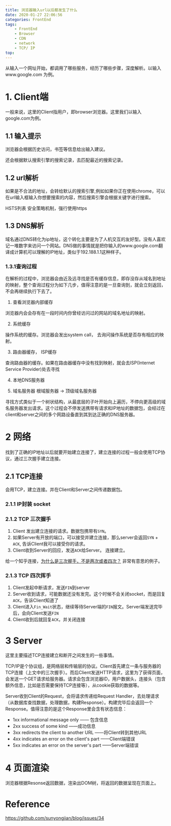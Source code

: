 ```yaml
---
title: 浏览器输入url以后都发生了什么
date: 2020-01-27 22:06:56
categories: FrontEnd
tags:
	- FrontEnd
	- Browser 
	- CDN 
	- network
	- TCP/ IP
top:
---
```

从输入一个网址开始，都调用了哪些服务，经历了哪些步骤，深度解析。以输入www.google.com 为例。


# 1. Client端
一般来说，这里的Client指用户，即browser浏览器。这里我们以输入google.com为例。
## 1.1 输入提示
浏览器会根据历史访问，书签等信息给出输入建议。

还会根据默认搜索引擎的搜索记录，去匹配最近的搜索记录。

## 1.2 url解析
如果是不合法的地址，会转给默认的搜索引擎,例如如果你正在使用chrome，可以在url输入框输入你想要搜索的内容，然后搜索引擎会根据关键字进行搜索。

HSTS列表 安全策略机制，强行使用https

## 1.3 DNS解析

域名通过DNS转化为ip地址，这个转化主要是为了人机交互的友好型。没有人喜欢记一堆数字来访问一个网站。DNS做的事情就是把你输入的www.google.com翻译成计算机可以理解的IP地址，类似于192.188.1.1这种样子。

### 1.3.1查询过程

在解析的过程中，浏览器会由近及远寻找是否有缓存信息，即存没存从域名到地址的映射，整个查询过程分为如下几步，值得注意的是一旦查询到，就会立刻返回，不会再继续执行下去了。

1. 查看浏览器内部缓存

浏览器内会会存有在一段时间内你曾经访问过的网站的域名地址的映射。

2. 系统缓存

操作系统的缓存。浏览器会发出system call， 去询问操作系统是否存有相应的映射。

3. 路由器缓存， ISP缓存

查询路由器的缓存。如果在路由器缓存中没有找到映射，就会去ISP(Internet Service Provider)处去寻找

4. 本地DNS服务器

5. 域名服务器  根域服务器  -> 顶级域名服务器

寻找方式类似于一个树状结构，从最底层的子叶开始向上遍历，不停向更高级的域名服务器发出请求。这个过程会不停发送携带有请求和IP地址的数据包，会经过在client和server之间的多个网路设备直到其到达正确的DNS服务器。


# 2 网络
找到了正确的IP地址以后就要开始建立连接了，建立连接的过程一般会使用TCP协议，通过三次握手建立连接。
## 2.1 TCP连接

会用TCP，建立连接。并在Client和Server之间传递数据包。


### 2.1.1 IP封装  socket

### 2.1.2 TCP 三次握手

1. Client 发出建立连接的请求。数据包携带有`SYN`。
2. 如果Server有开放的端口，可以接受并建立连接，那么server会返回`SYN` + `ACK`, 告诉Client我可以接受你的请求。
3. Client收到Server的回应，发送`ACK`给Server。 连接建立。

给一个知乎连接，[为什么是三次握手，不是两次或者四次？](https://www.zhihu.com/question/24853633)  非常有意思的例子。

### 2.1.3 TCP 四次挥手

1. Client发起中断请求，发送`FIN`到server
2. Server收到请求，可能数据还没有发完。这个时候不会关闭socket，而是回复`ACK`，告诉Client知道了
3. Client进入`Fin_Wait`状态，继续等待Server端的`FIN`报文。Server端发送完毕后，会向Client发送`FIN`
4. Client收到后就回复`ACK`，并关闭连接


# 3 Server

这里主要描述TCP连接建立和断开之间发生的一些事情。

TCP/IP是个协议组，是网络层和传输层的协议。Client首先建立一条与服务器的TCP连接（上文中的三次握手）。而后Client发送HTTP请求，这里为了获得页面，会发送一个GET请求给服务器。请求会包含浏览器ID，用户数据头，连接头（包含额外信息，比如是否需要保持TCP连接等），从cookie获取的数据等。

Server收到Client的Request，会将请求传递给Request Handler，去处理请求（从数据库查找数据，处理数据，构建Response）。构建完毕后会返回一个Response。值得注意的是这个Response里会含有状态信息： 

+ 1xx informational message only  —— 包含信息
+ 2xx success of some kind  ——成功信息
+ 3xx redirects the client to another URL  ——将Client转到其他URL
+ 4xx indicates an error on the client's part  ——Client端错误 
+ 5xx indicates an error on the server's part  ——Server端错误



# 4 页面渲染

浏览器根据Resonse返回数据，渲染出DOM树，将返回的数据呈现在页面上。


# Reference
https://github.com/sunyongjian/blog/issues/34